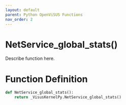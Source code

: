 ```yaml
---
layout: default
parent: Python OpenViSUS Functions
nav_order: 2
---
```


# NetService_global_stats()

Describe function here.

# Function Definition

```python
def NetService_global_stats():
    return _VisusKernelPy.NetService_global_stats()
```